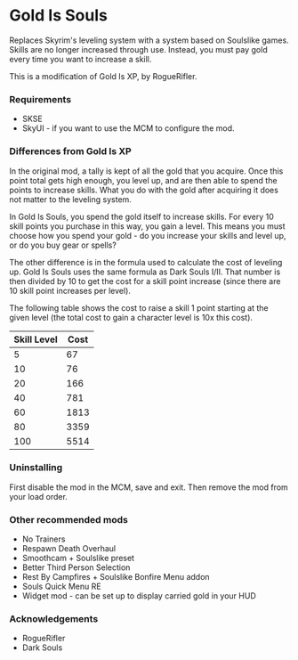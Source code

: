# Gold Is Souls #

Replaces Skyrim's leveling system with a system based on Soulslike games. Skills are no longer increased through use. 
Instead, you must pay gold every time you want to increase a skill.

This is a modification of Gold Is XP, by RogueRifler. 

### Requirements ###

* SKSE
* SkyUI - if you want to use the MCM to configure the mod.

### Differences from Gold Is XP ###

In the original mod, a tally is kept of all the gold that you acquire. Once this point total gets high enough, you level up, 
and are then able to spend the points to increase skills. What you do with the gold after acquiring it does not matter to 
the leveling system.

In Gold Is Souls, you spend the gold itself to increase skills. For every 10 skill points you purchase in this way, you gain a level.
This means you must choose how you spend your gold - do you increase your skills and level up, or do you buy gear or spells?

The other difference is in the formula used to calculate the cost of leveling up. Gold Is Souls uses the same formula as 
Dark Souls I/II. That number is then divided by 10 to get the cost for a skill point increase (since there are 10 skill point 
increases per level).

The following table shows the cost to raise a skill 1 point starting at the given level (the total cost to gain a character 
level is 10x this cost).

| Skill Level | Cost |
|-------|------|
| 5     | 67   |
| 10    | 76   |
| 20    | 166  |
| 40    | 781  |
| 60    | 1813 |
| 80    | 3359 |
| 100   | 5514 |


### Uninstalling ###

First disable the mod in the MCM, save and exit. Then remove the mod from your load order.

### Other recommended mods ###

* No Trainers
* Respawn Death Overhaul
* Smoothcam + Soulslike preset
* Better Third Person Selection
* Rest By Campfires + Soulslike Bonfire Menu addon
* Souls Quick Menu RE
* Widget mod - can be set up to display carried gold in your HUD

### Acknowledgements ###

* RogueRifler
* Dark Souls
